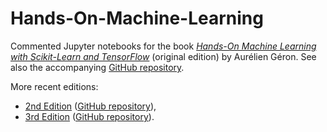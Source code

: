 # Hands-On-Machine-Learning
Commented Jupyter notebooks for the book [*Hands-On Machine Learning with Scikit-Learn and TensorFlow*](http://www.clc.hcmus.edu.vn/wp-content/uploads/2017/11/Hands_On_Machine_Learning_with_Scikit_Learn_and_TensorFlow.pdf) (original edition) by Aurélien Géron. See also the accompanying [GitHub repository](https://github.com/ageron/handson-ml).

More recent editions:
- [2nd Edition](https://www.amazon.com/Hands-Machine-Learning-Scikit-Learn-TensorFlow/dp/1492032646/ref=sr_1_1?keywords=hands-on+machine+learning+with+scikit-learn%2C+keras%2C+and+tensorflow&qid=1664870673&qu=eyJxc2MiOiIxLjE1IiwicXNhIjoiMC41MCIsInFzcCI6IjAuNTQifQ%3D%3D&sprefix=hands-on%2Caps%2C176&sr=8-1) ([GitHub repository](https://github.com/ageron/handson-ml2)),
- [3rd Edition](https://www.oreilly.com/library/view/hands-on-machine-learning/9781098125967/) ([GitHub repository](https://github.com/ageron/handson-ml3)).
